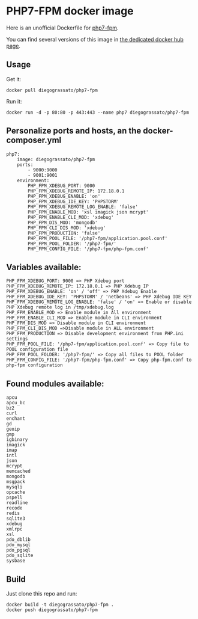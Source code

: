 # PHP7-FPM docker image

Here is an unofficial Dockerfile for [php7-fpm][php7-fpm].

You can find several versions of this image in [the dedicated docker hub page][dockerhubpage].   

## Usage

Get it:

    docker pull diegograssato/php7-fpm

Run it:

    docker run -d -p 80:80 -p 443:443 --name php7 diegograssato/php7-fpm

## Personalize ports and hosts, an the docker-composer.yml

    php7:
        image: diegograssato/php7-fpm
        ports:
            - 9000:9000
            - 9001:9001
        environment:
            PHP_FPM_XDEBUG_PORT: 9000
            PHP_FPM_XDEBUG_REMOTE_IP: 172.18.0.1
            PHP_FPM_XDEBUG_ENABLE: 'on'
            PHP_FPM_XDEBUG_IDE_KEY: 'PHPSTORM'
            PHP_FPM_XDEBUG_REMOTE_LOG_ENABLE: 'false'
            PHP_FPM_ENABLE_MOD: 'xsl imagick json mcrypt'
            PHP_FPM_ENABLE_CLI_MOD: 'xdebug'
            PHP_FPM_DIS_MOD: 'mongodb'
            PHP_FPM_CLI_DIS_MOD: 'xdebug'
            PHP_FPM_PRODUCTION: 'false'
            PHP_FPM_POOL_FILE: '/php7-fpm/application.pool.conf'
            PHP_FPM_POOL_FOLDER: '/php7-fpm/'
            PHP_FPM_CONFIG_FILE: '/php7-fpm/php-fpm.conf'

## Variables available:

    PHP_FPM_XDEBUG_PORT: 9000 => PHP Xdebug port
    PHP_FPM_XDEBUG_REMOTE_IP: 172.18.0.1 => PHP Xdebug IP
    PHP_FPM_XDEBUG_ENABLE: 'on' / 'off' => PHP Xdebug Enable
    PHP_FPM_XDEBUG_IDE_KEY: 'PHPSTORM' / 'netbeans' => PHP Xdebug IDE KEY
    PHP_FPM_XDEBUG_REMOTE_LOG_ENABLE: 'false' / 'on' => Enable or disable PHP Xdebug remote log in /tmp/xdebug.log
    PHP_FPM_ENABLE_MOD => Enable module in All environment
    PHP_FPM_ENABLE_CLI_MOD => Enable module in CLI environment
    PHP_FPM_DIS_MOD => Disable module in CLI environment
    PHP_FPM_CLI_DIS_MOD =>Disable module in ALL environment
    PHP_FPM_PRODUCTION => Disable development environment from PHP.ini settings
    PHP_FPM_POOL_FILE: '/php7-fpm/application.pool.conf' => Copy file to POOL configuration file
    PHP_FPM_POOL_FOLDER: '/php7-fpm/' => Copy all files to POOL folder
    PHP_FPM_CONFIG_FILE: '/php7-fpm/php-fpm.conf' => Copy php-fpm.conf to php-fpm configuration

## Found modules available:


    apcu
    apcu_bc
    bz2
    curl
    enchant
    gd
    geoip
    gmp
    igbinary
    imagick
    imap
    intl
    json
    mcrypt
    memcached
    mongodb
    msgpack
    mysqli
    opcache
    pspell
    readline
    recode
    redis
    sqlite3
    xdebug
    xmlrpc
    xsl
    pdo_dblib
    pdo_mysql
    pdo_pgsql
    pdo_sqlite
    sysbase


## Build

Just clone this repo and run:

    docker build -t diegograssato/php7-fpm .
    docker push diegograssato/php7-fpm


  [dockerhubpage]: https://hub.docker.com/r/diegograssato/php7-fpm/ "PHP7-FPM docker hub page"
  [php7-fpm]:git@github.com:diegograssato/my_containers.git/php7-fpm "PHP7-FPM source code"
